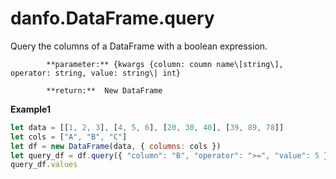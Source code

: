# danfo.DataFrame.query

Query the columns of a DataFrame with a boolean expression.

            **parameter:** {kwargs {column: coumn name\[string\], operator: string, value: string\| int}

            **return:**  New DataFrame

**Example1**

```javascript
let data = [[1, 2, 3], [4, 5, 6], [20, 30, 40], [39, 89, 78]]
let cols = ["A", "B", "C"]
let df = new DataFrame(data, { columns: cols })
let query_df = df.query({ "column": "B", "operator": ">=", "value": 5 })
query_df.values
```

